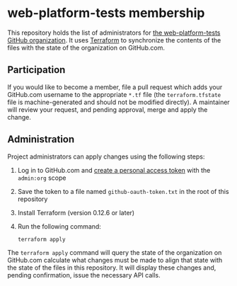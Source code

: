 # web-platform-tests membership

This repository holds the list of administrators for [the web-platform-tests
GitHub organization](https://github.com/web-platform-tests). It uses
[Terraform](https://terraform.io) to synchronize the contents of the files with
the state of the organization on GitHub.com.

## Participation

If you would like to become a member, file a pull request which adds your
GitHub.com username to the appropriate `*.tf` file (the `terraform.tfstate`
file is machine-generated and should not be modified directly). A maintainer
will review your request, and pending approval, merge and apply the change.

## Administration

Project administrators can apply changes using the following steps:

1. Log in to GitHub.com and [create a personal access
   token](https://github.com/settings/tokens/new) with the `admin:org` scope
2. Save the token to a file named `github-oauth-token.txt` in the root of this
   repository
3. Install Terraform (version 0.12.6 or later)
4. Run the following command:

       terraform apply

The `terraform apply` command will query the state of the organization on
GitHub.com calculate what changes must be made to align that state with the
state of the files in this repository. It will display these changes and,
pending confirmation, issue the necessary API calls.
